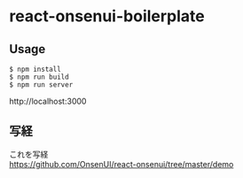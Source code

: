 # react-onsenui-boilerplate

## Usage

```
$ npm install
$ npm run build
$ npm run server
```

http://localhost:3000

## 写経

これを写経  
https://github.com/OnsenUI/react-onsenui/tree/master/demo
